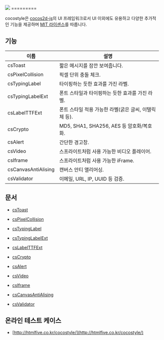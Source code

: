 <img src="https://cloud.githubusercontent.com/assets/6089788/4805736/1632b6fe-5e81-11e4-98fb-51f3ace6a375.png"> 
=========

cocostyle은 [cocos2d-js](https://github.com/cocos2d/cocos2d-js)의 UI 프레임워크로서 UI 이외에도 유용하고 다양한 추가적인 기능을 제공하며 [MIT 라이센스](./LICENSE)를 따릅니다.

## 기능
|이름|설명|
|---|---|
|csToast|짧은 메시지를 잠깐 보여줍니다.|
|csPixelCollision|픽셀 단위 충돌 체크.|
|csTypingLabel|타이핑하는 듯한 효과를 가진 라벨.|
|csTypingLabelExt|폰트 스타일과 타이핑하는 듯한 효과를 가진 라벨.|
|csLabelTTFExt|폰트 스타일 적용 가능한 라벨(굵은 글씨, 이탤릭체 등).|
|csCrypto|MD5, SHA1, SHA256, AES 등 암호화/복호화.|
|csAlert|간단한 경고창.|
|csVideo|스프라이트처럼 사용 가능한 비디오 플레이어.|
|csIframe|스프라이트처럼 사용 가능한 iFrame.|
|csCanvasAntiAlising|캔버스 안티 앨리어싱.|
|csValidator|이메일, URL, IP, UUID 등 검증.|

## 문서

- [csToast](doc/csToast_ko.md)

- [csPixelCollision](doc/csPixelCollision_ko.md)

- [csTypingLabel](doc/csTypingLabel_ko.md)

- [csTypingLabelExt](doc/csTypingLabelExt_ko.md)

- [csLabelTTFExt](doc/csLabelTTFExt_ko.md)

- [csCrypto](doc/csCrypto_ko.md)

- [csAlert](doc/csAlert_ko.md)

- [csVideo](doc/csVideo_ko.md)

- [csIframe](doc/csIframe_ko.md)

- [csCanvasAntiAlising](doc/csCanvasAntiAlising_ko.md)

- [csValidator](doc/csValidator_ko.md)

## 온라인 테스트 케이스

- [http://htmlfive.co.kr/cocostyle/](http://htmlfive.co.kr/cocostyle/)
